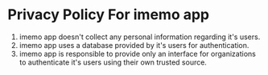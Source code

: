 # Privacy Policy For imemo app


1. imemo app doesn't collect any personal information regarding it's users.
2. imemo app uses a database provided by it's users for authentication.
3. imemo app is responsible to provide only an interface for organizations to authenticate it's users using their own trusted source.
